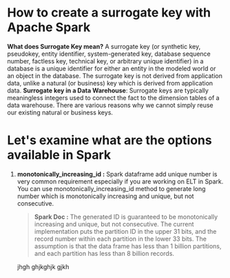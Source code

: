 # How to create a surrogate key with Apache Spark

 **What does  Surrogate Key  mean?**
 A surrogate key (or synthetic key, pseudokey, entity identifier, system-generated key, database sequence number, factless key, technical key, or arbitrary unique identifier) in a database is a unique identifier for either an entity in the modeled world or an object in the database. The surrogate key is not derived from application data, unlike a natural (or business) key which is derived from application data.
 **Surrogate key in a Data Warehouse**: Surrogate keys are typically meaningless integers used to connect the fact to the dimension tables of a data warehouse. There are various reasons why we cannot simply reuse our existing natural or business keys.

# Let's examine what are the options available in Spark

 1. **monotonically_increasing_id :** Spark dataframe add unique number is very common requirement especially if you are working on ELT in Spark. You can use monotonically_increasing_id method to generate long number which is monotonically increasing and unique, but not consecutive.
 
 

	>  **Spark Doc :** The generated ID is guaranteed to be monotonically increasing and unique, but not consecutive. The current implementation puts the partition ID in the upper 31 bits, and the record number within each partition in the lower 33 bits. The assumption is that the data frame has less than 1 billion partitions, and each partition has less than 8 billion records.
	
	jhgh
	ghjkghjk
	gjkh
	

 
 
 
<!--stackedit_data:
eyJoaXN0b3J5IjpbLTEyNzkwMzAwNjksMzYzMDQ5Mjk1LC0yMT
IyNDU4MTAyLC05MDk3NzQzMTAsMTE0NzY1NDgzLC01NTg5MDgw
NzcsLTEwNDg0NzU5NDUsLTIwODg3NDY2MTIsLTQ1MjgwMjA0NC
wxMzcwNzAzMjQ1LDI1NjYyMDg0NCwxMDk2MTUyNjksLTM5Nzcz
NzkzNSwyMDE2OTExMTcwLDE2MTAxODc3NTUsLTYxODU3NjczNS
wtMTgwNTYwOTA0NywtNzQ3MzA0NDA1LC0xOTY1MjA2NjMsLTEw
MzM1NzcxNzBdfQ==
-->